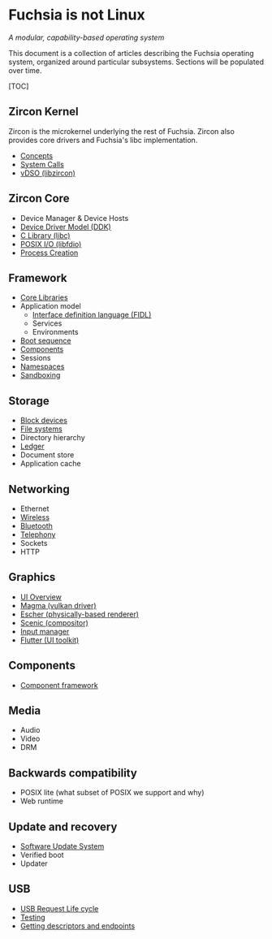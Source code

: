 # Fuchsia is not Linux
_A modular, capability-based operating system_

This document is a collection of articles describing the Fuchsia operating system,
organized around particular subsystems. Sections will be populated over time.

[TOC]

## Zircon Kernel

Zircon is the microkernel underlying the rest of Fuchsia. Zircon
also provides core drivers and Fuchsia's libc implementation.

 - [Concepts][zircon-concepts]
 - [System Calls][zircon-syscalls]
 - [vDSO (libzircon)][zircon-vdso]

## Zircon Core

 - Device Manager & Device Hosts
 - [Device Driver Model (DDK)][zircon-ddk]
 - [C Library (libc)](/docs/concepts/system/libc.md)
 - [POSIX I/O (libfdio)](/docs/concepts/system/life_of_an_open.md)
 - [Process Creation](/docs/concepts/booting/process_creation.md)

## Framework

 - [Core Libraries](/docs/concepts/framework/core_libraries.md)
 - Application model
   - [Interface definition language (FIDL)][FIDL]
   - Services
   - Environments
 - [Boot sequence](/docs/concepts/framework/boot_sequence.md)
 - [Components][framework-components]
 - Sessions
 - [Namespaces](/docs/concepts/framework/namespaces.md)
 - [Sandboxing](/docs/concepts/framework/sandboxing.md)

## Storage

 - [Block devices](/docs/concepts/storage/block_devices.md)
 - [File systems](/docs/concepts/storage/filesystems.md)
 - Directory hierarchy
 - [Ledger][ledger]
 - Document store
 - Application cache

## Networking

 - Ethernet
 - [Wireless](/docs/concepts/networking/wireless_networking.md)
 - [Bluetooth](/docs/concepts/networking/bluetooth_architecture.md)
 - [Telephony][telephony]
 - Sockets
 - HTTP

## Graphics

 - [UI Overview][ui-overview]
 - [Magma (vulkan driver)][magma]
 - [Escher (physically-based renderer)][escher]
 - [Scenic (compositor)][scenic]
 - [Input manager][input-manager]
 - [Flutter (UI toolkit)][flutter]

## Components

 - [Component framework][framework-components]

## Media

 - Audio
 - Video
 - DRM

## Backwards compatibility

 - POSIX lite (what subset of POSIX we support and why)
 - Web runtime

## Update and recovery

 - [Software Update System][software-update-system]
 - Verified boot
 - Updater

## USB

 - [USB Request Life cycle][request-life-cycle]
 - [Testing][usb-testing]
 - [Getting descriptors and endpoints][descriptors]

[zircon-concepts]: /docs/concepts/kernel/concepts.md
[zircon-syscalls]: /docs/reference/syscalls/README.md
[zircon-vdso]: /docs/concepts/kernel/vdso.md
[zircon-ddk]: /docs/concepts/drivers/overview.md
[FIDL]: /docs/development/languages/fidl/README.md
[framework-components]: /docs/concepts/components/README.md
[ledger]: /src/ledger/docs/README.md
[bluetooth]: /garnet/bin/bluetooth/README.md
[telephony]: /src/connectivity/telephony/
[magma]: /docs/concepts/graphics/magma/README.md
[escher]: /docs/concepts/graphics/escher/README.md
[ui-overview]: /docs/concepts/graphics/scenic/README.md
[scenic]: /docs/concepts/graphics/scenic/scenic.md
[input-manager]: /docs/concepts/graphics/scenic/input.md
[flutter]: https://flutter.dev/
[software-update-system]: /docs/concepts/system/software_update_system.md
[request-life-cycle]: /docs/concepts/usb/request-lifecycle.md
[usb-testing]: /docs/concepts/usb/testing.md
[descriptors]: /docs/development/drivers/usb/getting_descriptors_and_endpoints.md